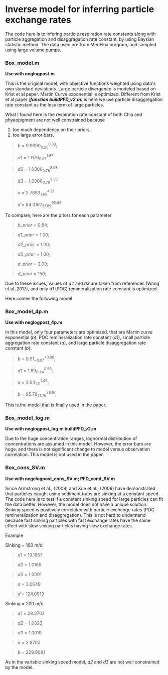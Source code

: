 #  Inverse model for inferring particle exchange rates

The code here is to infering particle respiration rate constants along 
with particle aggregation and disaggragation rate constant, by using Baysian 
statistic method. The data used are from MedFlux program, and sampled using 
large volume pumps. 

### Box_model.m

**Use with neglogpost.m**

This is the original model, with objective functions weighted using 
data's own standard deviations. Large particle divergence is modeled
based on Krist et al paper. Martin Curve exponential is optimized.
Different from Krist et al paper *(**function buildPFD_v2.m**)* is 
here we use particle 
disaggregation rate constant as the loss term of large particles.

What I found here is the respiration rate constant of both Chla and
phyeopigment are not well constrained because
1) too much dependency on their priors.
2) too large error bars.

> *b*  = 0.9690$^{0.33}_{0.25}$;

> *d1* = 1.1176$^{1.67}_{0.67}$

> *d2* = 1.0000$^{3.58}_{0.78}$

> *d3* = 1.0000$^{3.58}_{0.78}$

> *a*  = 2.7893$^{4.21}_{1.68}$

> *d*  = 64.0167$^{92.86}_{37.89}$

To compare, here are the priors for each parameter 
> *b_prior*  = 0.84;

> *d1_prior* = 1.00;

> *d2_prior* = 1.00;

> *d3_prior* = 1.00;

> *a_prior*  = 3.00;

> *d_prior*  = 150;

Due to these issues, values of *d2* and *d3* are taken from references
(Wang et al.,2017), and only *d1* (POC) remineralization rate constant 
is optimized. 

Here comes the following model

### Box_model_4p.m

**Use with neglogpost_4p.m**

In this model, only four parameters are optimized, that are 
Martin curve exponential (*b*), POC remineralization rate constant
(*d1*), small particle aggregation rate constant (*a*), and large 
particle disaggregation rate constant (*b*).

>*b*  = 0.91$^{+0.08}_{-0.07}$; 

>*d1* = 1.89$^{0.58}_{0.44}$; 

>*a*  = 4.64$^{1.46}_{1.11}$; 

>*b*  = 95.78$^{28.16}_{21.76}$; 

This is the model that is finally used in the paper.


### Box_model_log.m

**Use with neglogpost_log.m buildPFD_v2.m**

Due to the huge concentration ranges, lognormal distribution of concentrations are
assumed in this model. However, the error bars are huge, and there is not significant 
change to model versus observation correlation. This model is not used in the paper. 


### Box_cons_SV.m 

**Use with negelogpost_cons_SV.m; PFD_cond_SV.m**

Since Armstrong et al., (2009) and Xue et al., (2009) have demonstrated that particles 
caught using sediment traps are sinking at a constant speed. The code here is to test 
if a constant sinking speed for large particles can fit the data better. However, the 
model does not have a unique solution. Sinking speed is positively correlated with particle
exchange rates (POC remineralization and disaggregation). This is not hard to understand 
because fast sinking particles with fast exchange rates have the same effect with slow 
sinking particles having slow exchange rates.

Example

Sinking = 100 m/d

> *d1* = 19.1857

> *d2* = 1.0169

> *d3* = 1.0001

> *a*  = 3.0649

> *d*  = 124.0919

Sinking = 200 m/d

> *d1*  = 38.3702

> *d2*  = 1.0823

> *d3*  = 1.0010

> *a*   = 2.8700

> *b*   = 229.9081

As in the variable sinking speed model, *d2* and *d3* are not well constrained by the model.


